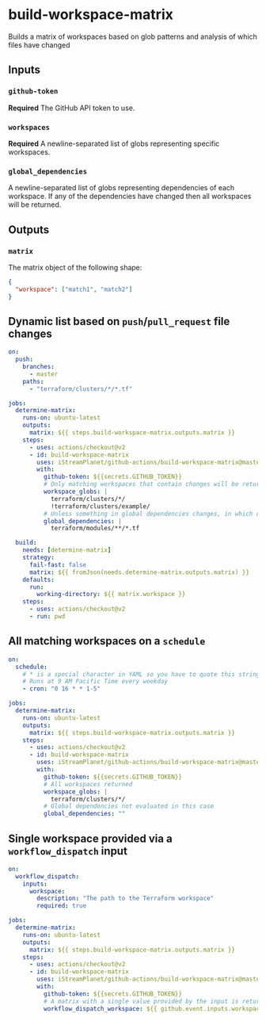# build-workspace-matrix

Builds a matrix of workspaces based on glob patterns and analysis of which files have changed

## Inputs

### `github-token`

**Required** The GitHub API token to use.

### `workspaces`

**Required** A newline-separated list of globs representing specific workspaces.

### `global_dependencies`

A newline-separated list of globs representing dependencies of each workspace. If any of the dependencies have changed then all workspaces will be returned.

## Outputs

### `matrix`

The matrix object of the following shape:

```json
{
  "workspace": ["match1", "match2"]
}
```

## Dynamic list based on `push`/`pull_request` file changes

```yaml
on:
  push:
    branches:
      - master
    paths:
      - "terraform/clusters/*/*.tf"

jobs:
  determine-matrix:
    runs-on: ubuntu-latest
    outputs:
      matrix: ${{ steps.build-workspace-matrix.outputs.matrix }}
    steps:
      - uses: actions/checkout@v2
      - id: build-workspace-matrix
        uses: iStreamPlanet/github-actions/build-workspace-matrix@master
        with:
          github-token: ${{secrets.GITHUB_TOKEN}}
          # Only matching workspaces that contain changes will be returned (except for /example, which is excluded)
          workspace_globs: |
            terraform/clusters/*/
            !terraform/clusters/example/
          # Unless something in global dependencies changes, in which case all workspaces are returned
          global_dependencies: |
            terraform/modules/**/*.tf

  build:
    needs: [determine-matrix]
    strategy:
      fail-fast: false
      matrix: ${{ fromJson(needs.determine-matrix.outputs.matrix) }}
    defaults:
      run:
        working-directory: ${{ matrix.workspace }}
    steps:
      - uses: actions/checkout@v2
      - run: pwd
```

## All matching workspaces on a `schedule`

```yaml
on:
  schedule:
    # * is a special character in YAML so you have to quote this string
    # Runs at 9 AM Pacific Time every weekday
    - cron: "0 16 * * 1-5"

jobs:
  determine-matrix:
    runs-on: ubuntu-latest
    outputs:
      matrix: ${{ steps.build-workspace-matrix.outputs.matrix }}
    steps:
      - uses: actions/checkout@v2
      - id: build-workspace-matrix
        uses: iStreamPlanet/github-actions/build-workspace-matrix@master
        with:
          github-token: ${{secrets.GITHUB_TOKEN}}
          # All workspaces returned
          workspace_globs: |
            terraform/clusters/*/
          # Global dependencies not evaluated in this case
          global_dependencies: ""
```

## Single workspace provided via a `workflow_dispatch` input

```yaml
on:
  workflow_dispatch:
    inputs:
      workspace:
        description: "The path to the Terraform workspace"
        required: true

jobs:
  determine-matrix:
    runs-on: ubuntu-latest
    outputs:
      matrix: ${{ steps.build-workspace-matrix.outputs.matrix }}
    steps:
      - uses: actions/checkout@v2
      - id: build-workspace-matrix
        uses: iStreamPlanet/github-actions/build-workspace-matrix@master
        with:
          github-token: ${{secrets.GITHUB_TOKEN}}
          # A matrix with a single value provided by the input is returned
          workflow_dispatch_workspace: ${{ github.event.inputs.workspace }}
```
